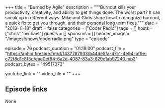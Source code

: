 +++
title = "Burned by Agile"
description = """Burnout kills your productivity, creativity, and ability to get things done. The worst part? It can sneak up in different ways. Mike and Chris share how to recognize burnout, a quick fix to get you through, and their personal long term fixes."""
date = "2013-11-18"
draft = false
categories = ["Coder Radio"]
tags = []
hosts = ["chris","michael"]
guests = []
sponsors = []
header_image = "/images/shows/coderradio.png"
type = "episode"

episode = 76
podcast_duration = "01:19:00"
podcast_file = "https://aphid.fireside.fm/d/1437767933/b44de5fa-47c1-4e94-bf9e-c72f8d1c8f5d/eae0ef84-6a2d-4087-83a3-629c1ab97240.mp3"
podcast_bytes = "49517373"

youtube_link = ""
video_file = ""
+++

## Episode links

None

